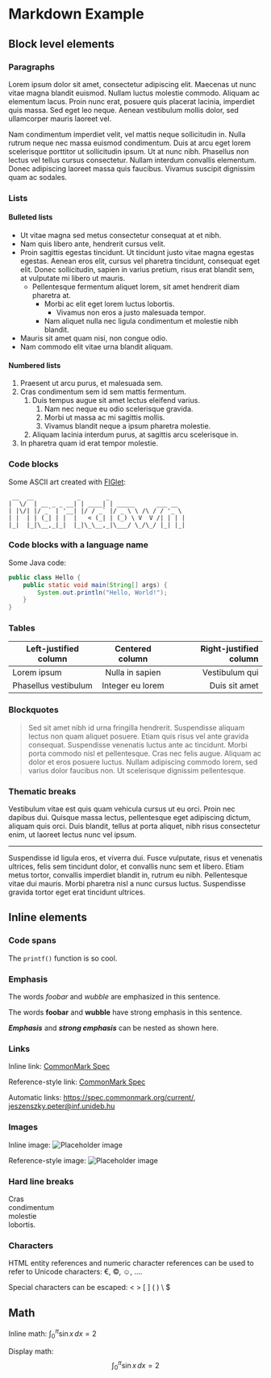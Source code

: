 Markdown Example
================

Block level elements
--------------------

### Paragraphs

Lorem ipsum dolor sit amet, consectetur adipiscing elit. Maecenas ut nunc
vitae magna blandit euismod. Nullam luctus molestie commodo. Aliquam ac
elementum lacus. Proin nunc erat, posuere quis placerat lacinia, imperdiet
quis massa. Sed eget leo neque. Aenean vestibulum mollis dolor, sed
ullamcorper mauris laoreet vel.

Nam condimentum imperdiet velit, vel mattis neque sollicitudin in. Nulla
rutrum neque nec massa euismod condimentum. Duis at arcu eget lorem
scelerisque porttitor ut sollicitudin ipsum. Ut at nunc nibh. Phasellus non
lectus vel tellus cursus consectetur. Nullam interdum convallis elementum.
Donec adipiscing laoreet massa  quis faucibus. Vivamus suscipit dignissim
quam ac sodales.

### Lists

#### Bulleted lists

* Ut vitae magna sed metus consectetur consequat at et nibh.
* Nam quis libero ante, hendrerit cursus velit.
* Proin sagittis egestas tincidunt. Ut tincidunt justo vitae magna egestas
  egestas. Aenean eros elit, cursus vel pharetra tincidunt, consequat eget
  elit. Donec sollicitudin, sapien in varius pretium, risus erat blandit
  sem, at vulputate mi libero ut mauris.
    * Pellentesque fermentum aliquet lorem, sit amet hendrerit diam pharetra at.
        * Morbi ac elit eget lorem luctus lobortis.
            * Vivamus non eros a justo malesuada tempor.
        * Nam aliquet nulla nec ligula condimentum et molestie nibh blandit.
* Mauris sit amet quam nisi, non congue odio.
* Nam commodo elit vitae urna blandit aliquam.

#### Numbered lists

1. Praesent ut arcu purus, et malesuada sem.
1. Cras condimentum sem id sem mattis fermentum.
    1. Duis tempus augue sit amet lectus eleifend varius.
        1. Nam nec neque eu odio scelerisque gravida.
        1. Morbi ut massa ac mi sagittis mollis.
        1. Vivamus blandit neque a ipsum pharetra molestie.
    1. Aliquam lacinia interdum purus, at sagittis arcu scelerisque in.
1. In pharetra quam id erat tempor molestie.

### Code blocks

Some ASCII art created with [FIGlet](http://www.figlet.org/):
```
 __  __            _       _
|  \/  | __ _ _ __| | ____| | _____      ___ __
| |\/| |/ _` | '__| |/ / _` |/ _ \ \ /\ / / '_ \
| |  | | (_| | |  |   < (_| | (_) \ V  V /| | | |
|_|  |_|\__,_|_|  |_|\_\__,_|\___/ \_/\_/ |_| |_|
```

### Code blocks with a language name

Some Java code:
```java
public class Hello {
    public static void main(String[] args) {
        System.out.println("Hello, World!");
    }
}
```

### Tables

| Left-justified column | Centered column  | Right-justified column |
|-----------------------|:----------------:|-----------------------:|
| Lorem ipsum           | Nulla in sapien  | Vestibulum qui         |
| Phasellus vestibulum  | Integer eu lorem | Duis sit amet          |

### Blockquotes

> Sed sit amet nibh id urna fringilla hendrerit. Suspendisse aliquam lectus
> non quam aliquet posuere. Etiam quis risus vel ante gravida consequat.
> Suspendisse venenatis luctus ante ac tincidunt. Morbi porta commodo nisl
> et pellentesque. Cras nec felis augue. Aliquam ac dolor et eros posuere
> luctus. Nullam adipiscing commodo lorem, sed varius dolor faucibus non. Ut
> scelerisque dignissim pellentesque.

### Thematic breaks

Vestibulum vitae est quis quam vehicula cursus ut eu orci. Proin nec dapibus
dui. Quisque massa lectus, pellentesque eget adipiscing dictum, aliquam quis
orci. Duis blandit, tellus at porta aliquet, nibh risus consectetur enim, ut
laoreet lectus nunc vel ipsum.

***

Suspendisse id ligula eros, et viverra dui. Fusce vulputate, risus et
venenatis ultrices, felis sem tincidunt dolor, et convallis nunc sem et
libero. Etiam metus tortor, convallis imperdiet blandit in, rutrum eu nibh.
Pellentesque vitae dui mauris. Morbi pharetra nisl a nunc cursus luctus.
Suspendisse gravida tortor eget erat tincidunt ultrices.

Inline elements
---------------

### Code spans

The `printf()` function is so cool.

### Emphasis

The words _foobar_ and *wubble* are emphasized in this sentence.

The words __foobar__ and **wubble** have strong emphasis in this sentence.

___Emphasis___ and ***strong emphasis*** can be nested as shown here.

### Links

Inline link: [CommonMark Spec](https://spec.commonmark.org/current/ "CommonMark Spec")

Reference-style link: [CommonMark Spec][commonmark-spec]

Automatic links: <https://spec.commonmark.org/current/>, <jeszenszky.peter@inf.unideb.hu>

[commonmark-spec]: https://spec.commonmark.org/current/ "CommonMark Spec"

### Images

Inline image: ![Placeholder image](http://placekitten.com/240/240 "Placeholder image")

Reference-style image: ![Placeholder image][placeholder-image]

[placeholder-image]: http://placekitten.com/240/240 "Placeholder image"

### Hard line breaks

Cras  
condimentum  
molestie  
lobortis.

### Characters

HTML entity references and numeric character references can be used to refer to Unicode characters: &euro;,
&copy;, &#x263A;, &#x2026;.

Special characters can be escaped: \< \> \[ \] \( \) \\ \$

Math
----

Inline math: $\int_{0}^{\pi} \sin x \, dx = 2$

Display math:
$$\int_{0}^{\pi} \sin x \, dx = 2$$
